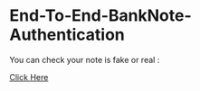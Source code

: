 # End-To-End-BankNote-Authentication
You can check your note is fake or real :

<a href="https://banknoteauthenticationproject.herokuapp.com/"> Click Here </a>

